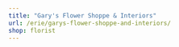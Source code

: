 ```yaml
---
title: "Gary's Flower Shoppe & Interiors"
url: /erie/garys-flower-shoppe-and-interiors/
shop: florist
---
```

